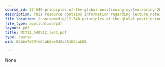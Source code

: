```yaml
---
course_id: 12-540-principles-of-the-global-positioning-system-spring-2012
description: This resource contains information regarding lecture notes.
file_location: /coursemedia/12-540-principles-of-the-global-positioning-system-spring-2012/86bbe7d79fe64ab5ae9d2a35162cab86_MIT12_540S12_lec1.pdf
file_type: application/pdf
layout: pdf
title: MIT12_540S12_lec1.pdf
type: course
uid: 86bbe7d79fe64ab5ae9d2a35162cab86

---
```

None